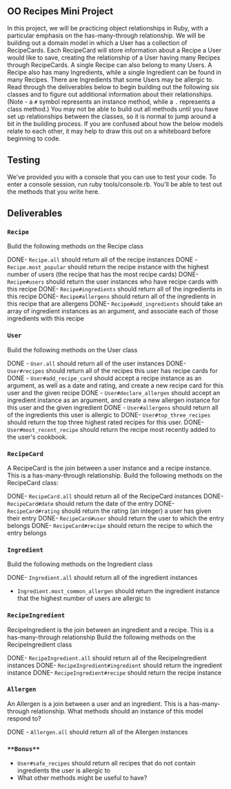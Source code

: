 ## OO Recipes Mini Project

In this project, we will be practicing object relationships in Ruby, with a particular emphasis on the has-many-through relationship.  We will be building out a domain model in which a User has a collection of RecipeCards. Each RecipeCard will store information about a Recipe a User would like to save, creating the relationship of a User having many Recipes through RecipeCards. A single Recipe can also belong to many Users.  A Recipe also has many Ingredients, while a single Ingredient can be found in many Recipes.  There are Ingredients that some Users may be allergic to.  Read through the deliverables below to begin building out the following six classes and to figure out additional information about their relationships.  (Note - a `#` symbol represents an instance method, while a `.` represents a class method.)  You may not be able to build out all methods until you have set up relationships between the classes, so it is normal to jump around a bit in the building process.  If you are confused about how the below models relate to each other, it may help to draw this out on a whiteboard before beginning to code.  

## Testing

We've provided you with a console that you can use to test your code. To enter a console session, run ruby tools/console.rb. You'll be able to test out the methods that you write here.

## Deliverables

### `Recipe`
Build the following methods on the Recipe class

DONE- `Recipe.all`
should return all of the recipe instances
DONE - `Recipe.most_popular`
should return the recipe instance with the highest number of users (the recipe that has the most recipe cards)
DONE- `Recipe#users`
should return the user instances who have recipe cards with this recipe
DONE- `Recipe#ingredients`
should return all of the ingredients in this recipe
DONE- `Recipe#allergens`
should return all of the ingredients in this recipe that are allergens
DONE- `Recipe#add_ingredients`
should take an array of ingredient instances as an argument, and associate each of those ingredients with this recipe


### `User`
Build the following methods on the User class

DONE - `User.all`
should return all of the user instances
DONE- `User#recipes`
should return all of the recipes this user has recipe cards for
DONE - `User#add_recipe_card`
should accept a recipe instance as an argument, as well as a date and rating, and create a new recipe card for this user and the given recipe
DONE - `User#declare_allergen`
should accept an ingredient instance as an argument, and create a new allergen instance for this user and the given ingredient
DONE - `User#allergens`
should return all of the ingredients this user is allergic to
DONE- `User#top_three_recipes`
should return the top three highest rated recipes for this user.
DONE- `User#most_recent_recipe`
should return the recipe most recently added to the user's cookbook.



### `RecipeCard`
A RecipeCard is the join between a user instance and a recipe instance.  This is a has-many-through relationship.
Build the following methods on the RecipeCard class:  

DONE- `RecipeCard.all`
should return all of the RecipeCard instances
DONE- `RecipeCard#date`
should return the date of the entry
DONE- `RecipeCard#rating`
should return the rating (an integer) a user has given their entry
DONE- `RecipeCard#user`
should return the user to which the entry belongs
DONE- `RecipeCard#recipe`
should return the recipe to which the entry belongs

### `Ingredient`
Build the following methods on the Ingredient class

DONE- `Ingredient.all`
should return all of the ingredient instances
- `Ingredient.most_common_allergen`
should return the ingredient instance that the highest number of users are allergic to


### `RecipeIngredient`
RecipeIngredient is the join between an ingredient and a recipe.  This is a has-many-through relationship
Build the following methods on the RecipeIngredient class

DONE- `RecipeIngredient.all`
should return all of the RecipeIngredient instances
DONE- `RecipeIngredient#ingredient`
should return the ingredient instance
DONE- `RecipeIngredient#recipe`
should return the recipe instance

### `Allergen`
An Allergen is a join between a user and an ingredient.  This is a has-many-through relationship.  What methods should an instance of this model respond to?

DONE - `Allergen.all`
should return all of the Allergen instances



### `**Bonus**`
- `User#safe_recipes`
should return all recipes that do not contain ingredients the user is allergic to
- What other methods might be useful to have?
